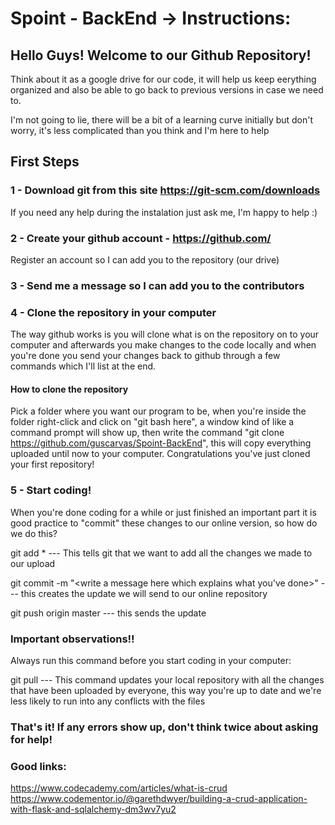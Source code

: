 # Spoint - BackEnd -> Instructions:

## Hello Guys! Welcome to our Github Repository!
Think about it as a google drive for our code, it will help us keep eerything organized and also be able to go back to previous versions in case we need to.

I'm not going to lie, there will be a bit of a learning curve initially but don't worry, it's less complicated than you think and I'm here to help

## First Steps
### 1 - Download git from this site https://git-scm.com/downloads
If you need any help during the instalation just ask me, I'm happy to help :)

### 2 - Create your github account - https://github.com/
Register an account so I can add you to the repository (our drive)

### 3 - Send me a message so I can add you to the contributors

### 4 - Clone the repository in your computer
The way github works is you will clone what is on the repository on to your computer and afterwards you make changes to the code locally and when you're done you send your changes back to github through a few commands which I'll list at the end.

#### How to clone the repository 
Pick a folder where you want our program to be, when you're inside the folder right-click and click on "git bash here", a window kind of like a command prompt will show up, then write the command "git clone https://github.com/guscarvas/Spoint-BackEnd", this will copy everything uploaded until now to your computer. Congratulations you've just cloned your first repository!

### 5 - Start coding! 
When you're done coding for a while or just finished an important part it is good practice to "commit" these changes to our online version, so how do we do this?

git add * --- This tells git that we want to add all the changes we made to our upload

git commit -m "<write a message here which explains what you've done>" --- this creates the update we will send to our online repository

git push origin master --- this sends the update

### Important observations!!
Always run this command before you start coding in your computer:

git pull --- This command updates your local repository with all the changes that have been uploaded by everyone, this way you're up to date and we're less likely to run into any conflicts with the files

### That's it! If any errors show up, don't think twice about asking for help!


### Good links:
https://www.codecademy.com/articles/what-is-crud
https://www.codementor.io/@garethdwyer/building-a-crud-application-with-flask-and-sqlalchemy-dm3wv7yu2
